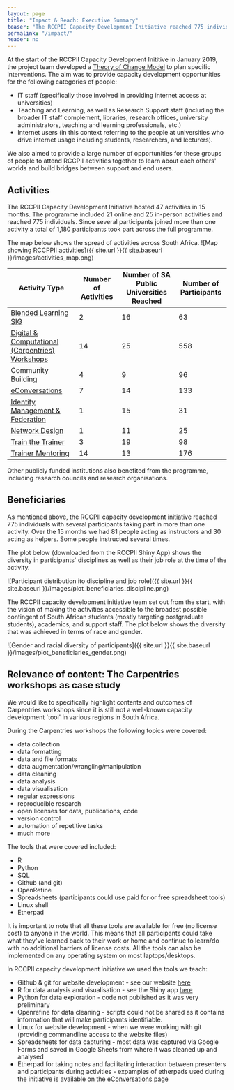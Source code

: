 ```yaml
---
layout: page
title: "Impact & Reach: Executive Summary"
teaser: "The RCCPII Capacity Development Initiative reached 775 individuals from 25 out of 26 publicly funded universities as well as several research institutions and councils."
permalink: "/impact/"
header: no   
---
```


At the start of the RCCPII Capacity Development Inititive in January 2019, the project team developed a [Theory of Change Model](https://tenet-rccpii.github.io/rccpii-2018/images/RCCPII_ToC2018-03-12.pdf) to plan specific interventions. The aim was to provide capacity development opportunities for the following categories of people:

- IT staff (specifically those involved in providing internet access at universities)
- Teaching and Learning, as well as Research Support staff (including the broader IT staff complement, libraries, research offices, university administrators, teaching and learning professionals, etc.)
- Internet users (in this context referring to the people at universities who drive internet usage including students, researchers, and lecturers).

We also aimed to provide a large number of opportunities for these groups of people to attend RCCPII activities together to learn about each others' worlds and build bridges between support and end users.

## Activities 

The RCCPII Capacity Development Initiative hosted 47 activities in 15 months. The programme included 21 online and 25 in-person activities and reached 775 individuals. Since several participants joined more than one activity a total of 1,180 participants took part across the full programme.

The map below shows the spread of activities across South Africa.
![Map showing RCCPPII activities]({{ site.url }}{{ site.baseurl }}/images/activities_map.png)


|Activity Type|Number of Activities|Number of SA Public Universities Reached|Number of Participants|
|-------------|--------------------|----------------------------------------|----------------------|
|[Blended Learning SIG](https://tenet-rccpii.github.io/rccpii-2018/workshops/elearning/)|2|16|63|
|[Digital & Computational (Carpentries) Workshops](https://tenet-rccpii.github.io/rccpii-2018/workshops/carpentries/)|14|25|558|
|Community Building|4|9|96|
|[eConversations](https://tenet-rccpii.github.io/rccpii-2018/econversations/general/)|7|14|133|
|[Identity Management & Federation](https://tenet-rccpii.github.io/rccpii-2018/workshops/identity/)|1|15|31|
|[Network Design](https://tenet-rccpii.github.io/rccpii-2018/workshops/network/)|1|11|25|
|[Train the Trainer](https://tenet-rccpii.github.io/rccpii-2018/workshops/instructor-training/)|3|19|98|
|[Trainer Mentoring](https://tenet-rccpii.github.io/rccpii-2018/mentorship/)|14|13|176|

Other publicly funded institutions also benefited from the programme, including research councils and research organisations.

## Beneficiaries

As mentioned above, the RCCPII capacity development initiative reached 775 individuals with several participants taking part in more than one activity. Over the 15 months we had 81 people acting as instructors and 30 acting as helpers. Some people instructed several times.

The plot below (downloaded from the RCCPII Shiny App) shows the diversity in participants' disciplines as well as their job role at the time of the activity.

![Participant distribution ito discipline and job role]({{ site.url }}{{ site.baseurl }}/images/plot_beneficiaries_discipline.png)

The RCCPII capacity development initiative team set out from the start, with the vision of making the activities accessible to the broadest possible contingent of South African students (mostly targeting postgraduate students), academics, and support staff. The plot below shows the diversity that was achieved in terms of race and gender.

![Gender and racial diversity of participants]({{ site.url }}{{ site.baseurl }}/images/plot_beneficiaries_gender.png)

## Relevance of content: The Carpentries workshops as case study

We would like to specifically highlight contents and outcomes of Carpentries workshops since it is still not a well-known capacity development 'tool' in various regions in South Africa.

During the Carpentries workshops the following topics were covered:

- data collection
- data formatting
- data and file formats
- data augmentation/wrangling/manipulation
- data cleaning
- data analysis
- data visualisation
- regular expressions
- reproducible research
- open licenses for data, publications, code
- version control
- automation of repetitive tasks
- much more

The tools that were covered included:

- R
- Python
- SQL
- Github (and git)
- OpenRefine
- Spreadsheets (participants could use paid for or free spreadsheet tools)
- Linux shell 
- Etherpad

It is important to note that all these tools are available for free (no license cost) to anyone in the world. This means that all participants could take what they've learned back to their work or home and continue to learn/do with no additional barriers of license costs. All the tools can also be implemented on any operating system on most laptops/desktops.

In RCCPII capacity development initiative we used the tools we teach:

- Github & git for website development - see our website [here](https://tenet-rccpii.github.io/rccpii-2018)
- R for data analysis and visualisation - see the Shiny app [here](https://tenet-rccpii.github.io/rccpii-2018/impact/visualise/)
- Python for data exploration - code not published as it was very preliminary
- Openrefine for data cleaning - scripts could not be shared as it contains information that will make participants identifiable.
- Linux for website development - when we were working with git (providing commandline access to the website files)
- Spreadsheets for data capturing - most data was captured via Google Forms and saved in Google Sheets from where it was cleaned up and analysed
- Etherpad for taking notes and facilitating interaction between presenters and participants during activities - expamples of etherpads used during the initiative is available on the [eConversations page](https://tenet-rccpii.github.io/rccpii-2018/econversations/general/)
